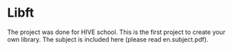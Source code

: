 # Libft

The project was done for HIVE school. This is the first project to create your own library. The subject is included here (please read en.subject.pdf).
